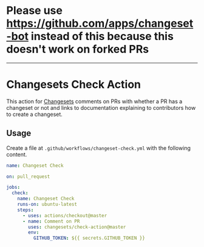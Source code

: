 # Please use https://github.com/apps/changeset-bot instead of this because this doesn't work on forked PRs 

---

# Changesets Check Action

This action for [Changesets](https://github.com/atlassian/changesets) comments on PRs with whether a PR has a changeset or not and links to documentation explaining to contributors how to create a changeset.

## Usage

Create a file at `.github/workflows/changeset-check.yml` with the following content.

```yml
name: Changeset Check

on: pull_request

jobs:
  check:
    name: Changeset Check
    runs-on: ubuntu-latest
    steps:
      - uses: actions/checkout@master
      - name: Comment on PR
        uses: changesets/check-action@master
        env:
          GITHUB_TOKEN: ${{ secrets.GITHUB_TOKEN }}
```
